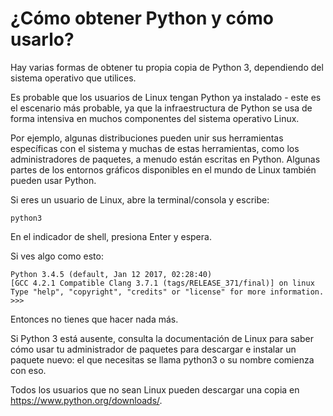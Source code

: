 # ¿Cómo obtener Python y cómo usarlo?
Hay varias formas de obtener tu propia copia de Python 3, dependiendo del sistema operativo que utilices.

Es probable que los usuarios de Linux tengan Python ya instalado - este es el escenario más probable, ya que la infraestructura de Python se usa de forma intensiva en muchos componentes del sistema operativo Linux.

Por ejemplo, algunas distribuciones pueden unir sus herramientas específicas con el sistema y muchas de estas herramientas, como los administradores de paquetes, a menudo están escritas en Python. Algunas partes de los entornos gráficos disponibles en el mundo de Linux también pueden usar Python.

Si eres un usuario de Linux, abre la terminal/consola y escribe:

	python3

En el indicador de shell, presiona Enter y espera.

Si ves algo como esto:

	Python 3.4.5 (default, Jan 12 2017, 02:28:40)
	[GCC 4.2.1 Compatible Clang 3.7.1 (tags/RELEASE_371/final)] on linux
	Type "help", "copyright", "credits" or "license" for more information.
	>>>

Entonces no tienes que hacer nada más.

Si Python 3 está ausente, consulta la documentación de Linux para saber cómo usar tu administrador de paquetes para descargar e instalar un paquete nuevo: el que necesitas se llama python3 o su nombre comienza con eso.



Todos los usuarios que no sean Linux pueden descargar una copia en https://www.python.org/downloads/.